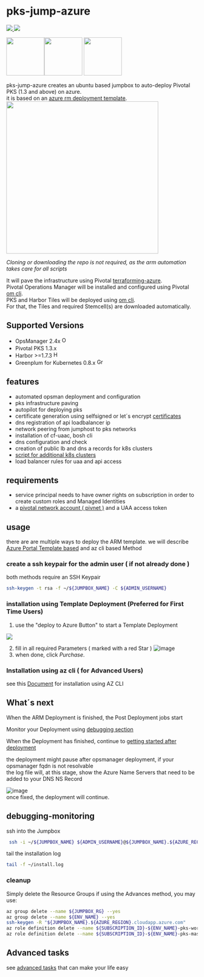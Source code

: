 # pks-jump-azure

<a href="https://portal.azure.com/#create/Microsoft.Template/uri/https%3A%2F%2Fraw.githubusercontent.com%2Fbottkars%2Fpks-jump-azure%2Fmaster%2Fazuredeploy.json" target="_blank">
    <img src="http://azuredeploy.net/deploybutton.png"/>
</a>
<a href="http://armviz.io/#/?load=https%3A%2F%2Fraw.githubusercontent.com%2Fbottkars%2Fpks-jump-azure%2Fmaster%2Fazuredeploy.json" target="_blank">
    <img src="http://armviz.io/visualizebutton.png"/>
</a>

<img src="https://docs.pivotal.io/images/pks.png" width="100"><img src="https://upload.wikimedia.org/wikipedia/commons/thumb/f/f1/Heart_coraz%C3%B3n.svg/800px-Heart_coraz%C3%B3n.svg.png" width="100">
<img src="https://docs.pivotal.io/images/icon_microsoft_azure@2x.png" width="100">

pks-jump-azure creates an ubuntu based jumpbox to auto-deploy Pivotal PKS (1.3 and above) on azure.  
it is based on an  [azure rm deployment template](./azuredeploy.json).  
<img src="https://user-images.githubusercontent.com/8255007/51332226-9e42fa80-1a7b-11e9-97ec-c91de80ace1c.png" width="400">  

*Cloning or downloading the repo is not required, as the arm automation takes care for all scripts* 

It will pave the infrastructure using Pivotal [terraforming-azure](https://github.com/pivotal-cf/terraforming-azure).  
Pivotal Operations Manager will be installed and configured using Pivotal [om cli](https://github.com/pivotal-cf/om).  
PKS and Harbor Tiles  will be deployed using [om cli](https://github.com/pivotal-cf/om).  
For that, the Tiles and required Stemcell(s) are downloaded automatically.

## Supported Versions

- OpsManager 2.4x <a href="https://network.pivotal.io/products/ops-manager"><img src="https://dtb5pzswcit1e.cloudfront.net/assets/images/product_logos/icon_pivotal_generic@2x.png" height="16" title="OpsManager 2.4x"> </a>
- Pivotal PKS 1.3.x <a href="https://network.pivotal.io/products/pivotal-container-service"><img src="https://dtb5pzswcit1e.cloudfront.net/assets/images/product_logos/icon_pivotalcontainerservice@2x.png" height="16"> </a>
- Harbor >=1.7.3 <a href="https://network.pivotal.io/products/harbor-container-registry"><img src="https://dtb5pzswcit1e.cloudfront.net/assets/images/product_logos/icon_vmware_harbor@2x.png" height="16" title="Harbor"> </a>
- Greenplum for Kubernetes 0.8.x <a href="https://network.pivotal.io/products/greenplum-for-kubernetes/"><img src="https://dtb5pzswcit1e.cloudfront.net/assets/images/product_logos/icon_gpdb@2x.png" height="16" Title = "Greenplum for Kubernetes"> </a>

## features

- automated opsman deployment and configuration
- pks infrastructure paving
- autopilot for deploying pks
- certificate generation using selfsigned or let´s encrypt [certificates](#certificates)
- dns registration of api loadbalancer ip
- network peering from jumphost to pks networks
- installation of cf-uaac, bosh cli
- dns configuration and check
- creation of public lb and dns a records for k8s clusters
- [script for additional k8s clusters](docs/create_cluster.md)
- load balancer rules for uaa and api access

## requirements

- service principal needs to have owner rights on subscription in order to create custom roles and Managed Identities
- a [pivotal network account ( pivnet )](network.pivotal.io) and a UAA access token

## usage

there are are multiple ways to deploy the ARM template. we will describe [Azure Portal Template based](#installation-using-template-deployment-preferred-for-first-time-users) and az cli based Method  

### create a ssh keypair for the admin user ( if not already done )

both methods require an SSH Keypair

```bash
ssh-keygen -t rsa -f ~/${JUMPBOX_NAME} -C ${ADMIN_USERNAME}
```

### installation using Template Deployment (Preferred for First Time Users)

1. use the "deploy to Azure Button" to start a Template Deployment
<a href="https://portal.azure.com/#create/Microsoft.Template/uri/https%3A%2F%2Fraw.githubusercontent.com%2Fbottkars%2Fpks-jump-azure%2Fmaster%2Fazuredeploy.json" target="_blank">
    <img src="http://azuredeploy.net/deploybutton.png"/>
</a>

2. fill in all required Parameters ( marked with a red Star )
![image](https://user-images.githubusercontent.com/8255007/53296940-f0fb9900-3815-11e9-9404-de801064187a.png)
3. when done, click *Purchase*.

### Installation using az cli ( for Advanced Users)

see this [Document](docs/az_cli_method.md) for installation using AZ CLI

## What´s next

When the ARM Deployment is finished, the Post Deployment jobs start

Monitor your Deployment using [debugging section](#debugging-monitoring)

When the Deployment has finished, continue to
[getting started after deployment](./initial_tasks.md)

the deployment might pause after opsmanager deployment, if your  opsmanager  fqdn is not resolvable  
the log file will, at this stage, show the Azure Name Servers that need to be added to your DNS NS Record  

![image](https://user-images.githubusercontent.com/8255007/51382000-ed3d6e00-1b15-11e9-8318-04c9f0993a1d.png)  
once fixed, the deployment will continue.

## debugging-monitoring

ssh into the Jumpbox  

```bash
 ssh -i ~/${JUMPBOX_NAME} ${ADMIN_USERNAME}@${JUMPBOX_NAME}.${AZURE_REGION}.cloudapp.azure.com
```

tail the installation log  

```bash
tail -f ~/install.log
```

### cleanup

Simply delete the Resource Groups
if using the Advances method, you may use:

```bash
az group delete --name ${JUMPBOX_RG} --yes
az group delete --name ${ENV_NAME} --yes
ssh-keygen -R "${JUMPBOX_NAME}.${AZURE_REGION}.cloudapp.azure.com"
az role definition delete --name ${SUBSCRIPTION_ID}-${ENV_NAME}-pks-worker-role
az role definition delete --name ${SUBSCRIPTION_ID}-${ENV_NAME}-pks-master-role
```

## Advanced tasks

see [advanced tasks](docs/advanced.md) that can make your life easy